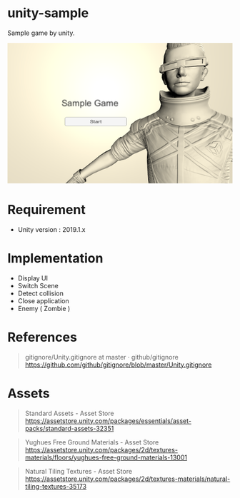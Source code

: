 # unity-sample

Sample game by unity.

![title](https://raw.githubusercontent.com/xshoji/unity-sample/images/images/title.png)

# Requirement

 - Unity version : 2019.1.x

# Implementation

 - Display UI
 - Switch Scene
 - Detect collision
 - Close application
 - Enemy ( Zombie )

# References

> gitignore/Unity.gitignore at master · github/gitignore  
> https://github.com/github/gitignore/blob/master/Unity.gitignore

# Assets

> Standard Assets - Asset Store  
> https://assetstore.unity.com/packages/essentials/asset-packs/standard-assets-32351

> Yughues Free Ground Materials - Asset Store  
> https://assetstore.unity.com/packages/2d/textures-materials/floors/yughues-free-ground-materials-13001

> Natural Tiling Textures - Asset Store  
> https://assetstore.unity.com/packages/2d/textures-materials/natural-tiling-textures-35173
